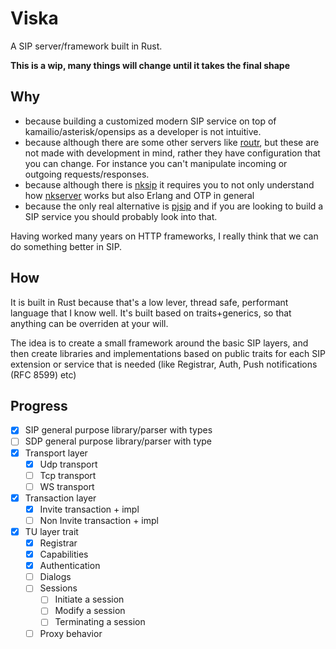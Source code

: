 # Viska
A SIP server/framework built in Rust.

**This is a wip, many things will change until it takes the final shape**

## Why
* because building a customized modern SIP service on top of kamailio/asterisk/opensips
as a developer is not intuitive.
* because although there are some other servers like [routr](https://github.com/fonoster/routr), but these are not
made with development in mind, rather they have configuration that you can change.
For instance you can't manipulate incoming or outgoing requests/responses.
* because although there is [nksip](https://github.com/NetComposer/nksip)
it requires you to not only understand how [nkserver](https://github.com/NetComposer/nkserver)
works but also Erlang and OTP in general
* because the only real alternative is [pjsip](https://www.pjsip.org/)
and if you are looking to build a SIP service you should probably look into that.

Having worked many years on HTTP frameworks, I really think that we can do
something better in SIP.

## How
It is built in Rust because that's a low lever, thread safe, performant language
that I know well. It's built based on traits+generics, so that anything can be
overriden at your will.

The idea is to create a small framework around the basic SIP layers, and then
create libraries and implementations based on public traits for each SIP
extension or service that is needed (like Registrar, Auth, Push notifications
(RFC 8599) etc)

## Progress
- [x] SIP general purpose library/parser with types
- [ ] SDP general purpose library/parser with type
- [x] Transport layer
  - [x] Udp transport
  - [ ] Tcp transport
  - [ ] WS transport
- [x] Transaction layer
  - [x] Invite transaction + impl
  - [ ] Non Invite transaction + impl
- [x] TU layer trait
  - [x] Registrar
  - [x] Capabilities
  - [x] Authentication
  - [ ] Dialogs
  - [ ] Sessions
    - [ ] Initiate a session
    - [ ] Modify a session
    - [ ] Terminating a session
  - [ ] Proxy behavior
